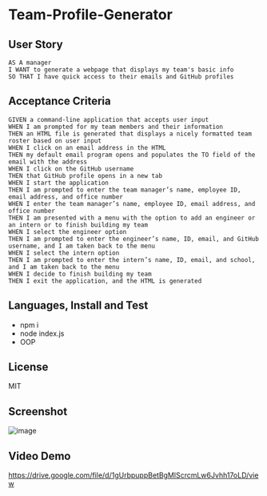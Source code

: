 # Team-Profile-Generator

## User Story
```
AS A manager
I WANT to generate a webpage that displays my team's basic info
SO THAT I have quick access to their emails and GitHub profiles
```

## Acceptance Criteria
```
GIVEN a command-line application that accepts user input
WHEN I am prompted for my team members and their information
THEN an HTML file is generated that displays a nicely formatted team roster based on user input
WHEN I click on an email address in the HTML
THEN my default email program opens and populates the TO field of the email with the address
WHEN I click on the GitHub username
THEN that GitHub profile opens in a new tab
WHEN I start the application
THEN I am prompted to enter the team manager’s name, employee ID, email address, and office number
WHEN I enter the team manager’s name, employee ID, email address, and office number
THEN I am presented with a menu with the option to add an engineer or an intern or to finish building my team
WHEN I select the engineer option
THEN I am prompted to enter the engineer’s name, ID, email, and GitHub username, and I am taken back to the menu
WHEN I select the intern option
THEN I am prompted to enter the intern’s name, ID, email, and school, and I am taken back to the menu
WHEN I decide to finish building my team
THEN I exit the application, and the HTML is generated
```

## Languages, Install and Test
* npm i
* node index.js
* OOP


## License
MIT


## Screenshot
![image](https://user-images.githubusercontent.com/80147201/119252274-1e079500-bb60-11eb-9a7a-7ff8854a700e.png)



## Video Demo
https://drive.google.com/file/d/1gUrbpuppBetBgMlScrcmLw6Jvhh17oLD/view

